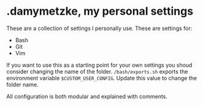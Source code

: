 # .damymetzke, my personal settings

These are a collection of settings I personally use.
These are settings for:

- Bash
- Git
- Vim

If you want to use this as a starting point for your own settings you shoud consider changing the name of the folder.
`/bash/exports.sh` exports the environment variable `$CUSTOM_USER_CONFIG`.
Update this value to change the folder name.

All configuration is both modular and explained with comments.
